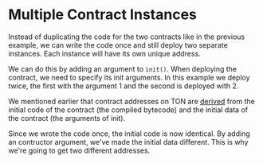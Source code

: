 # Multiple Contract Instances

Instead of duplicating the code for the two contracts like in the previous example, we can write the code once and still deploy two separate instances. Each instance will have its own unique address.

We can do this by adding an argument to `init()`. When deploying the contract, we need to specify its init arguments. In this example we deploy twice, the first with the argument 1 and the second is deployed with 2.

We mentioned earlier that contract addresses on TON are [derived](https://docs.ton.org/learn/overviews/addresses#account-id) from the initial code of the contract (the compiled bytecode) and the initial data of the contract (the arguments of init).

Since we wrote the code once, the initial code is now identical. By adding an contructor argument, we've made the initial data different. This is why we're going to get two different addresses.